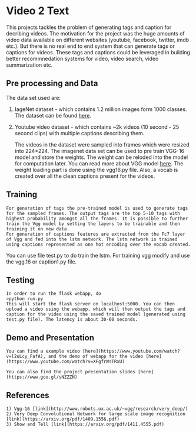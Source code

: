 # **Video 2 Text**

This projects tackles the problem of generating tags and caption for decribing videos. 
The motivation for the project was the huge amounts of video data available on different websites (youtube, facebook, twitter, imdb etc.). 
But there is no real end to end system that can generate tags or captions for videos. 
These tags and captions could be leveraged in building better recommnedation systems for video, video search, video summarization etc.

## **Pre processing and Data**

The data set used are:
1) IageNet dataset - which contains 1.2 million images form 1000 classes.
The dataset can be found [here](http://image-net.org/download-images).

2) Youtube video dataset - which contains ~2k videos (10 second - 25 second clips) with multiple captions describing them.

	The videos in the dataset were sampled into frames which were resized into 224*224.
The imagenet data set can be used to pre train VGG-16 model and store the weights.
The weight can be reloded into the model for computation later. You can read more about VGG model [here](http://www.robots.ox.ac.uk/~vgg/research/very_deep/).
The weight loading part is done using the vgg16.py file.
Also, a vocab is created over all the clean captions present for the videos.



## **Training**
	For generation of tags the pre-trained model is used to generate tags for the sampled frames. The output tags are the top 5-10 tags with highest probability amongst all the frames. It is possible to further train the Vgg model by setting the layers to be trainable and then training it on new data.
	For generation of captions features are extracted from the Fc7 layer of Vgg and fed into the lstm network. The lstm network is trained using captions represented as one hot encoding over the vocab created.
You can use file test.py to do train the lstm. For training vgg modify and use the vgg.16 or caption1.py file.

## **Testing**
	In order to run the flask webapp, do
	>python run.py
	This will start the flask server on localhost:5000. You can then upload a video using the webapp, which will then output the tags and caption for the video using the saved trained model (generated using test.py file). The latency is about 30-60 seconds.

## **Demo and Presentation**
	You can find a example video [here](https://www.youtube.com/watch?v=l2uLcy_FafA), and the demo of webapp for the video [here](https://www.youtube.com/watch?v=XFgfrWsTRxU)

	You can also find the project presentation slides [here](https://www.goo.gl/sNZZZH)

## **References**
	1) Vgg-16 [link](http://www.robots.ox.ac.uk/~vgg/research/very_deep/)
	2) Very Deep Convolutional Network for large scale image recognition [link](https://arxiv.org/pdf/1409.1556.pdf)
	3) Show and Tell [link](https://arxiv.org/pdf/1411.4555.pdf)
